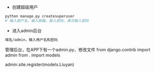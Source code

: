 
* 创建超级用户

```sh
python manage.py createsuperuser
# 输入用户名，输入邮箱，输入密码，再次输入密码
```



* 进入admin后台

```sh
域名/admin，输入用户名和密码
```



管理后台，在APP下有一个admin.py，修改文件
from django.contrib import admin
from . import models

admin.site.register(models.Liuyan)
